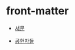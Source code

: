 # front-matter


 <ul class='toc'><li><a href='/kr/front-matter/preface'>서문</a></li></ul>

<ul class='toc'><li><a href='/kr/front-matter/contributors'>공헌자들</a></li></ul> 
